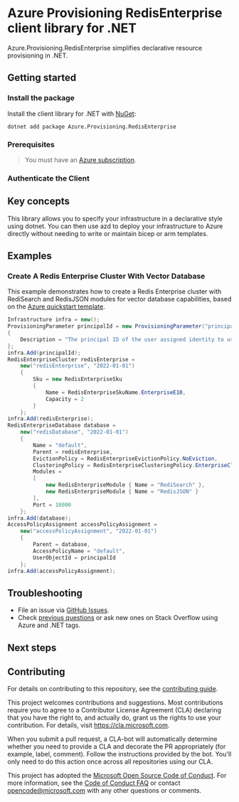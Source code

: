 # Azure Provisioning RedisEnterprise client library for .NET

Azure.Provisioning.RedisEnterprise simplifies declarative resource provisioning in .NET.

## Getting started

### Install the package

Install the client library for .NET with [NuGet](https://www.nuget.org/ ):

```dotnetcli
dotnet add package Azure.Provisioning.RedisEnterprise
```

### Prerequisites

> You must have an [Azure subscription](https://azure.microsoft.com/free/dotnet/).

### Authenticate the Client

## Key concepts

This library allows you to specify your infrastructure in a declarative style using dotnet.  You can then use azd to deploy your infrastructure to Azure directly without needing to write or maintain bicep or arm templates.

## Examples

### Create A Redis Enterprise Cluster With Vector Database

This example demonstrates how to create a Redis Enterprise cluster with RediSearch and RedisJSON modules for vector database capabilities, based on the [Azure quickstart template](https://github.com/Azure/azure-quickstart-templates/blob/master/quickstarts/microsoft.cache/redis-enterprise-vectordb/main.bicep).

```C# Snippet:RedisEnterpriseBasic
Infrastructure infra = new();
ProvisioningParameter principalId = new ProvisioningParameter("principalId", typeof(string))
{
    Description = "The principal ID of the user assigned identity to use for the Redis Enterprise cluster."
};
infra.Add(principalId);
RedisEnterpriseCluster redisEnterprise =
    new("redisEnterprise", "2022-01-01")
    {
        Sku = new RedisEnterpriseSku
        {
            Name = RedisEnterpriseSkuName.EnterpriseE10,
            Capacity = 2
        }
    };
infra.Add(redisEnterprise);
RedisEnterpriseDatabase database =
    new("redisDatabase", "2022-01-01")
    {
        Name = "default",
        Parent = redisEnterprise,
        EvictionPolicy = RedisEnterpriseEvictionPolicy.NoEviction,
        ClusteringPolicy = RedisEnterpriseClusteringPolicy.EnterpriseCluster,
        Modules =
        [
            new RedisEnterpriseModule { Name = "RediSearch" },
            new RedisEnterpriseModule { Name = "RedisJSON" }
        ],
        Port = 10000
    };
infra.Add(database);
AccessPolicyAssignment accessPolicyAssignment =
    new("accessPolicyAssignment", "2022-01-01")
    {
        Parent = database,
        AccessPolicyName = "default",
        UserObjectId = principalId
    };
infra.Add(accessPolicyAssignment);
```

## Troubleshooting

-   File an issue via [GitHub Issues](https://github.com/Azure/azure-sdk-for-net/issues).
-   Check [previous questions](https://stackoverflow.com/questions/tagged/azure+.net) or ask new ones on Stack Overflow using Azure and .NET tags.

## Next steps

## Contributing

For details on contributing to this repository, see the [contributing
guide][cg].

This project welcomes contributions and suggestions. Most contributions
require you to agree to a Contributor License Agreement (CLA) declaring
that you have the right to, and actually do, grant us the rights to use
your contribution. For details, visit <https://cla.microsoft.com>.

When you submit a pull request, a CLA-bot will automatically determine
whether you need to provide a CLA and decorate the PR appropriately
(for example, label, comment). Follow the instructions provided by the
bot. You'll only need to do this action once across all repositories
using our CLA.

This project has adopted the [Microsoft Open Source Code of Conduct][coc]. For
more information, see the [Code of Conduct FAQ][coc_faq] or contact
<opencode@microsoft.com> with any other questions or comments.

<!-- LINKS -->
[cg]: https://github.com/Azure/azure-sdk-for-net/blob/main/sdk/resourcemanager/Azure.ResourceManager/docs/CONTRIBUTING.md
[coc]: https://opensource.microsoft.com/codeofconduct/
[coc_faq]: https://opensource.microsoft.com/codeofconduct/faq/